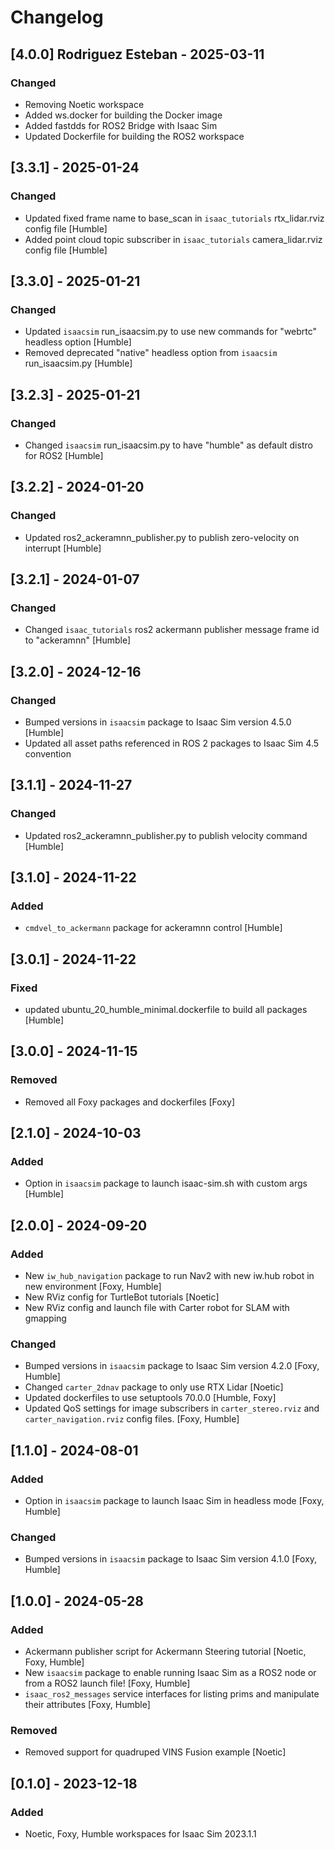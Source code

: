 # Changelog
## [4.0.0] Rodriguez Esteban - 2025-03-11

### Changed
- Removing Noetic workspace
- Added ws.docker for building the Docker image
- Added fastdds for ROS2 Bridge with Isaac Sim
- Updated Dockerfile for building the ROS2 workspace


## [3.3.1] - 2025-01-24

### Changed
- Updated fixed frame name to base_scan in `isaac_tutorials` rtx_lidar.rviz config file [Humble]
- Added point cloud topic subscriber in `isaac_tutorials` camera_lidar.rviz config file [Humble]

## [3.3.0] - 2025-01-21

### Changed
- Updated `isaacsim` run_isaacsim.py to use new commands for "webrtc" headless option [Humble]
- Removed deprecated "native" headless option from `isaacsim` run_isaacsim.py [Humble]

## [3.2.3] - 2025-01-21

### Changed
- Changed `isaacsim` run_isaacsim.py to have "humble" as default distro for ROS2 [Humble]

## [3.2.2] - 2024-01-20

### Changed
- Updated ros2_ackeramnn_publisher.py to publish zero-velocity on interrupt [Humble]

## [3.2.1] - 2024-01-07

### Changed
- Changed `isaac_tutorials` ros2 ackermann publisher message frame id to "ackeramnn" [Humble]

## [3.2.0] - 2024-12-16

### Changed
- Bumped versions in `isaacsim` package to Isaac Sim version 4.5.0 [Humble]
- Updated all asset paths referenced in ROS 2 packages to Isaac Sim 4.5 convention

## [3.1.1] - 2024-11-27

### Changed
- Updated ros2_ackeramnn_publisher.py to publish velocity command [Humble]

## [3.1.0] - 2024-11-22

### Added
- `cmdvel_to_ackermann` package for ackeramnn control [Humble]

## [3.0.1] - 2024-11-22

### Fixed
- updated ubuntu_20_humble_minimal.dockerfile to build all packages [Humble]

## [3.0.0] - 2024-11-15

### Removed
- Removed all Foxy packages and dockerfiles [Foxy]

## [2.1.0] - 2024-10-03

### Added
- Option in `isaacsim` package to launch isaac-sim.sh with custom args [Humble]

## [2.0.0] - 2024-09-20

### Added
- New `iw_hub_navigation` package to run Nav2 with new iw.hub robot in new environment [Foxy, Humble]
- New RViz config for TurtleBot tutorials [Noetic]
- New RViz config and launch file with Carter robot for SLAM with gmapping

### Changed
- Bumped versions in `isaacsim` package to Isaac Sim version 4.2.0 [Foxy, Humble]
- Changed `carter_2dnav` package to only use RTX Lidar [Noetic]
- Updated dockerfiles to use setuptools 70.0.0 [Humble, Foxy]
- Updated QoS settings for image subscribers in ``carter_stereo.rviz`` and ``carter_navigation.rviz`` config files. [Foxy, Humble] 

## [1.1.0] - 2024-08-01

### Added
- Option in `isaacsim` package to launch Isaac Sim in headless mode [Foxy, Humble]

### Changed
- Bumped versions in `isaacsim` package to Isaac Sim version 4.1.0 [Foxy, Humble]


## [1.0.0] - 2024-05-28

### Added
- Ackermann publisher script for Ackermann Steering tutorial [Noetic, Foxy, Humble]
- New `isaacsim` package to enable running Isaac Sim as a ROS2 node or from a ROS2 launch file! [Foxy, Humble]
- `isaac_ros2_messages` service interfaces for listing prims and manipulate their attributes [Foxy, Humble]

### Removed
- Removed support for quadruped VINS Fusion example [Noetic]

## [0.1.0] - 2023-12-18
### Added
- Noetic, Foxy, Humble workspaces for Isaac Sim 2023.1.1
